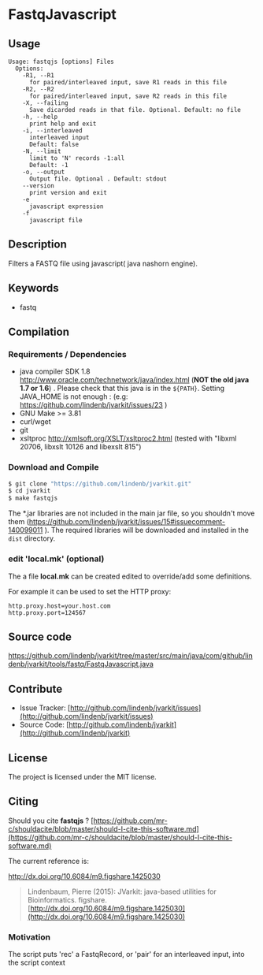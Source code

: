 # FastqJavascript


## Usage

```
Usage: fastqjs [options] Files
  Options:
    -R1, --R1
      for paired/interleaved input, save R1 reads in this file
    -R2, --R2
      for paired/interleaved input, save R2 reads in this file
    -X, --failing
      Save dicarded reads in that file. Optional. Default: no file
    -h, --help
      print help and exit
    -i, --interleaved
      interleaved input
      Default: false
    -N, --limit
      limit to 'N' records -1:all
      Default: -1
    -o, --output
      Output file. Optional . Default: stdout
    --version
      print version and exit
    -e
      javascript expression
    -f
      javascript file

```


## Description

Filters a FASTQ file using javascript( java nashorn engine). 


## Keywords

 * fastq


## Compilation

### Requirements / Dependencies

* java compiler SDK 1.8 http://www.oracle.com/technetwork/java/index.html (**NOT the old java 1.7 or 1.6**) . Please check that this java is in the `${PATH}`. Setting JAVA_HOME is not enough : (e.g: https://github.com/lindenb/jvarkit/issues/23 )
* GNU Make >= 3.81
* curl/wget
* git
* xsltproc http://xmlsoft.org/XSLT/xsltproc2.html (tested with "libxml 20706, libxslt 10126 and libexslt 815")


### Download and Compile

```bash
$ git clone "https://github.com/lindenb/jvarkit.git"
$ cd jvarkit
$ make fastqjs
```

The *.jar libraries are not included in the main jar file, so you shouldn't move them (https://github.com/lindenb/jvarkit/issues/15#issuecomment-140099011 ).
The required libraries will be downloaded and installed in the `dist` directory.

### edit 'local.mk' (optional)

The a file **local.mk** can be created edited to override/add some definitions.

For example it can be used to set the HTTP proxy:

```
http.proxy.host=your.host.com
http.proxy.port=124567
```
## Source code 

[https://github.com/lindenb/jvarkit/tree/master/src/main/java/com/github/lindenb/jvarkit/tools/fastq/FastqJavascript.java
](https://github.com/lindenb/jvarkit/tree/master/src/main/java/com/github/lindenb/jvarkit/tools/fastq/FastqJavascript.java
)
## Contribute

- Issue Tracker: [http://github.com/lindenb/jvarkit/issues](http://github.com/lindenb/jvarkit/issues)
- Source Code: [http://github.com/lindenb/jvarkit](http://github.com/lindenb/jvarkit)

## License

The project is licensed under the MIT license.

## Citing

Should you cite **fastqjs** ? [https://github.com/mr-c/shouldacite/blob/master/should-I-cite-this-software.md](https://github.com/mr-c/shouldacite/blob/master/should-I-cite-this-software.md)

The current reference is:

http://dx.doi.org/10.6084/m9.figshare.1425030

> Lindenbaum, Pierre (2015): JVarkit: java-based utilities for Bioinformatics. figshare.
> [http://dx.doi.org/10.6084/m9.figshare.1425030](http://dx.doi.org/10.6084/m9.figshare.1425030)





### Motivation


The script puts 'rec' a FastqRecord, or 'pair' for an interleaved input, into the script context 



